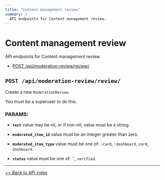 ```yaml
---
title: "Content management review"
summary: |
  API endpoints for Content management review.
---
```


# Content management review

API endpoints for Content management review.

  - [POST /api/moderation-review/review/](#post-apimoderation-reviewreview)

## `POST /api/moderation-review/review/`

Create a new `ModerationReview`.

You must be a superuser to do this.

### PARAMS:

*  **`text`** value may be nil, or if non-nil, value must be a string.

*  **`moderated_item_id`** value must be an integer greater than zero.

*  **`moderated_item_type`** value must be one of: `:card`, `:dashboard`, `card`, `dashboard`.

*  **`status`** value must be one of: ``, `verified`.

---

[<< Back to API index](../../api-documentation.md)